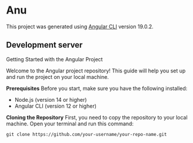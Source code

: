 # Anu

This project was generated using [Angular CLI](https://github.com/angular/angular-cli) version 19.0.2.

## Development server
Getting Started with the Angular Project

Welcome to the Angular project repository! This guide will help you set up and run the project on your local machine.

**Prerequisites**
Before you start, make sure you have the following installed:

- Node.js (version 14 or higher)
- Angular CLI (version 12 or higher)

**Cloning the Repository**
First, you need to copy the repository to your local machine. Open your terminal and run this command:

```console
git clone https://github.com/your-username/your-repo-name.git
```
